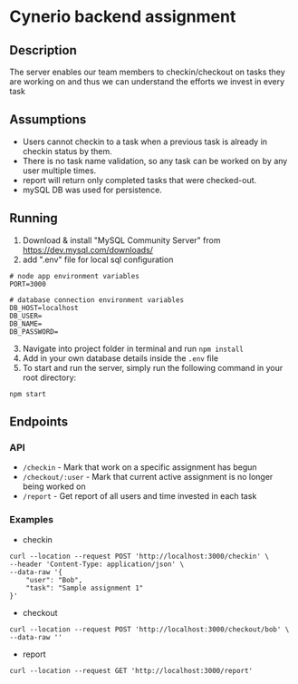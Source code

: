 # Cynerio backend assignment

## Description
The server enables our team members to checkin/checkout on tasks they are working on and thus we
can understand the efforts we invest in every task

## Assumptions
 - Users cannot checkin to a task when a previous task is already in checkin status by them.
 - There is no task name validation, so any task can be worked on by any user multiple times.
 - report will return only completed tasks that were checked-out.
 - mySQL DB was used for persistence.

## Running
1. Download & install "MySQL Community Server" from  https://dev.mysql.com/downloads/
2. add ".env" file for local sql configuration
```
# node app environment variables
PORT=3000

# database connection environment variables
DB_HOST=localhost
DB_USER=
DB_NAME=
DB_PASSWORD=
```
3. Navigate into project folder in terminal and run `npm install`
4. Add in your own database details inside the `.env` file
5. To start and run the server, simply run the following command in your root directory:
```
npm start
```

## Endpoints

### API
 - `/checkin` - Mark that work on a specific assignment has begun
 - `/checkout/:user` - Mark that current active assignment is no longer being worked on
 - `/report` - Get report of all users and time invested in each task

### Examples
- checkin
```
curl --location --request POST 'http://localhost:3000/checkin' \
--header 'Content-Type: application/json' \
--data-raw '{
    "user": "Bob",
    "task": "Sample assignment 1"
}'
```

- checkout
```
curl --location --request POST 'http://localhost:3000/checkout/bob' \
--data-raw ''
```

- report
```
curl --location --request GET 'http://localhost:3000/report'
```
